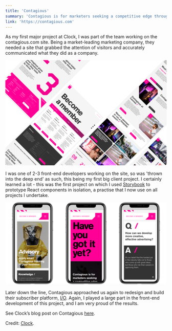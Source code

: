 ```yaml
---
title: 'Contagious'
summary: 'Contagious is for marketers seeking a competitive edge through creativity and innovation.'
link: 'https://contagious.com'
---
```


As my first major project at Clock, I was part of the team working on the contagious.com site. Being a market-leading marketing company, they needed a site that grabbed the attention of visitors and accurately communicated what they did as a company.

![Contagious designs](./contagious1.png)

I was one of 2-3 front-end developers working on the site, so was 'thrown into the deep end' as such, this being my first big client project. I certainly learned a lot - this was the first project on which I used [Storybook](https://storybook.js.org) to prototype React components in isolation, a practise that I now use on all projects I undertake.

![Contagious designs](./contagious2.png)

Later down the line, Contagious approached us again to redesign and build their subscriber platform, [I/O](https://contagious.com/io). Again, I played a large part in the front-end development of this project, and I am very proud of the results.

See Clock’s blog post on Contagious [here](https://www.clock.co.uk/work/infectious-web-design-for-contagious-com).

Credit: [Clock](https://clock.co.uk).
